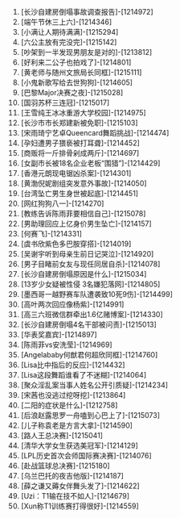
1. [长沙自建房倒塌事故调查报告]-[1214972]
1. [端午节休三上六]-[1214346]
1. [小满让人期待满满]-[1215294]
1. [六公主放有完没完]-[1215142]
1. [吵架到一半发现男朋友是对的]-[1213812]
1. [好利来二公子也拍戏了]-[1214801]
1. [黄老师与随州文旅局长同框]-[1215111]
1. [小鬼新歌写给去世狗狗]-[1214605]
1. [巴黎Major决赛之夜]-[1215028]
1. [国羽苏杯三连冠]-[1215017]
1. [王雪纯王冰冰重游大学校园]-[1214975]
1. [长沙市市长郑建新被免职]-[1215103]
1. [宋雨琦宁艺卓Queencard舞蹈挑战]-[1214474]
1. [孕妇遭男子猥亵被打耳聋]-[1214452]
1. [商贩将一斤排骨剁成两斤]-[1214697]
1. [女副市长被18名企业老板“围猎”]-[1214429]
1. [香港元朗现电锯凶杀案]-[1214301]
1. [黄渤倪妮剧组突发意外事故]-[1214050]
1. [台湾坠亡男生身世被起底]-[1214451]
1. [网红狗狗八一]-[1214270]
1. [教练告诉陈雨菲要相信自己]-[1215078]
1. [男助理回应上亿身价男生坠亡]-[1214157]
1. [何赛飞]-[1214331]
1. [虞书欣紫色多巴胺穿搭]-[1214019]
1. [吴谢宇听到母亲生前日记哭泣]-[1214920]
1. [男子目睹前女友与现任同居自杀]-[1214078]
1. [长沙自建房倒塌原因是什么]-[1215034]
1. [13岁少女疑被性侵 3名嫌犯落网]-[1214805]
1. [墨西哥一越野赛车队遭袭致10死9伤]-[1214499]
1. [高叶两次回应像杨紫]-[1214991]
1. [高三六班微信群牵出1.6亿赌博案]-[1214330]
1. [长沙自建房倒塌4名干部被问责]-[1215013]
1. [华表奖嘉宾]-[1214897]
1. [陈雨菲vs安洗莹]-[1214969]
1. [Angelababy何猷君何超欣同框]-[1214760]
1. [Lisa比中指后的反应]-[1214432]
1. [Lisa这段舞蹈谁看了不迷糊]-[1214064]
1. [聚众淫乱案当事人姓名公开引质疑]-[1214234]
1. [宋茜也没逃过挖呀挖]-[1213864]
1. [二阳的症状是什么]-[1212758]
1. [后浪赵露思罗一舟嗑到心巴上了]-[1215073]
1. [儿子称袁老是方言大拿]-[1214590]
1. [路人王总决赛]-[1215041]
1. [清华大学女生获选美冠军]-[1214129]
1. [LPL历史首次会师国际赛决赛]-[1214076]
1. [赴战篮球总决赛]-[1215180]
1. [乌兰巴托的夜吉他版]-[1214187]
1. [薛之谦又薅女伴舞头发了]-[1214622]
1. [Uzi：T1输在技不如人]-[1214679]
1. [Xun称T1训练赛打得很好]-[1214559]